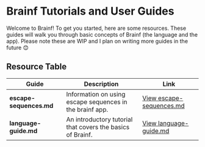 # Brainf Tutorials and User Guides

Welcome to Brainf! To get you started, here are some resources. These
guides will walk you through basic concepts of Brainf (the language and the app).
Please note these are WIP and I plan on writing more guides in the future 😊

## Resource Table

| Guide | Description | Link |
|-------|-------------|------|
| **escape-sequences.md** | Information on using escape sequences in the brainf app. | [View escape-sequences.md](./escape-sequences.md) |
| **language-guide.md** | An introductory tutorial that covers the basics of Brainf. | [View language-guide.md](./language-guide.md) |
